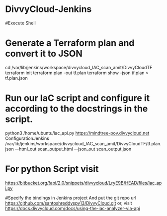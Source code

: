 # DivvyCloud-Jenkins
#Execute Shell
# Generate a Terraform plan and convert it to JSON
cd /var/lib/jenkins/workspace/divvycloud_IAC_scan_amit/DivvyCloudTF
terraform init
terraform plan -out tf.plan
terraform show -json tf.plan > tf.plan.json


# Run our IaC script and configure it according to the docstrings in the script.
python3 /home/ubuntu/iac_api.py https://mindtree-pov.divvycloud.net ConfigurationJenkins /var/lib/jenkins/workspace/divvycloud_IAC_scan_amit/DivvyCloudTF/tf.plan.json --html_out scan_output.html --json_out scan_output.json

# For python Script visit
https://bitbucket.org/!api/2.0/snippets/divvycloud/LryE9B/HEAD/files/iac_api.py

#Specify the bindings in Jenkins project And put the git repo url https://github.com/santoshreddyspy13/DivvyCloud.git
or, visit https://docs.divvycloud.com/docs/using-the-iac-analyzer-via-api


